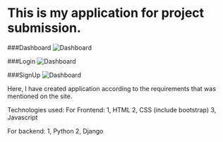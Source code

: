 # This is my application for project submission.

###Dashboard
![Dashboard](screenshots/dashboard.png)

###Login
![Dashboard](screenshots/login.png)

###SignUp
![Dashboard](screenshots/sign.png)

Here, I have created application according to the requirements that was mentioned on the site.

Technologies used:
For Frontend:
1, HTML
2, CSS (include bootstrap)
3, Javascript

For backend:
1, Python
2, Django


